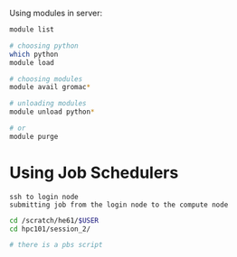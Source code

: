 Using modules in server:

```bash
module list

# choosing python
which python
module load

# choosing modules
module avail gromac*

# unloading modules
module unload python*

# or
module purge
```

# Using Job Schedulers

```mermaid
ssh to login node
submitting job from the login node to the compute node
```

```bash
cd /scratch/he61/$USER
cd hpc101/session_2/

# there is a pbs script
```